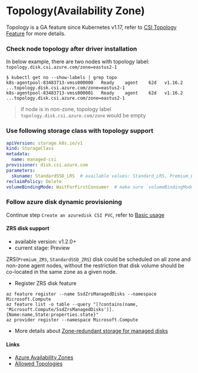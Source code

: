 # Topology(Availability Zone)

Topology is a GA feature since Kubernetes v1.17, refer to [CSI Topology Feature](https://kubernetes-csi.github.io/docs/topology.html) for more details.

### Check node topology after driver installation

In below example, there are two nodes with topology label: `topology.disk.csi.azure.com/zone=eastus2-1`
```console
$ kubectl get no --show-labels | grep topo
k8s-agentpool-83483713-vmss000000   Ready    agent    62d   v1.16.2   ...topology.disk.csi.azure.com/zone=eastus2-1
k8s-agentpool-83483713-vmss000001   Ready    agent    62d   v1.16.2   ...topology.disk.csi.azure.com/zone=eastus2-1
```
> if node is in non-zone, topology label `topology.disk.csi.azure.com/zone` would be empty

### Use following storage class with topology support
```yaml
apiVersion: storage.k8s.io/v1
kind: StorageClass
metadata:
  name: managed-csi
provisioner: disk.csi.azure.com
parameters:
  skuname: StandardSSD_LRS  # available values: Standard_LRS, Premium_LRS, StandardSSD_LRS, UltraSSD_LRS, Premium_ZRS, StandardSSD_ZRS
reclaimPolicy: Delete
volumeBindingMode: WaitForFirstConsumer  # make sure `volumeBindingMode` is set as `WaitForFirstConsumer`
```

### Follow azure disk dynamic provisioning

Continue step `Create an azuredisk CSI PVC`, refer to [Basic usage](../e2e_usage.md)

#### ZRS disk support
 - available version: v1.2.0+
 - current stage: Preview

ZRS(`Premium_ZRS`, `StandardSSD_ZRS`) disk could be scheduled on all zone and non-zone agent nodes, without the restriction that disk volume should be co-located in the same zone as a given node.

 - Register ZRS disk feature
```console
az feature register --name SsdZrsManagedDisks --namespace Microsoft.Compute
az feature list -o table --query "[?contains(name, 'Microsoft.Compute/SsdZrsManagedDisks')].{Name:name,State:properties.state}"
az provider register --namespace Microsoft.Compute
```
 - More details about [Zone-redundant storage for managed disks](https://docs.microsoft.com/en-us/azure/virtual-machines/disks-redundancy#zone-redundant-storage-for-managed-disks-preview)

#### Links
 - [Azure Availability Zones](https://github.com/kubernetes-sigs/cloud-provider-azure/blob/master/docs/using-availability-zones.md)
 - [Allowed Topologies](https://kubernetes.io/docs/concepts/storage/storage-classes/#allowed-topologies)
